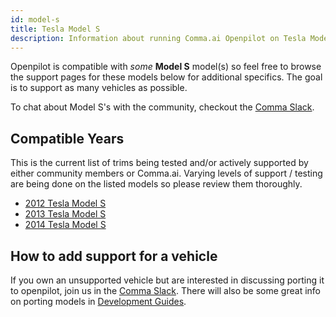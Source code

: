 ```yaml
---
id: model-s
title: Tesla Model S
description: Information about running Comma.ai Openpilot on Tesla Model S vehicles.
---
```


Openpilot is compatible with *some* **Model S** model(s) so feel free to browse the support pages for these models below for additional specifics.
The goal is to support as many vehicles as possible.

To chat about Model S's with the community, checkout the  [Comma Slack](https://slack.comma.ai).
## Compatible Years

This is the current list of trims being tested and/or actively supported by either community members or Comma.ai.
Varying levels of support / testing are being done on the listed models so please review them thoroughly.

* [2012 Tesla Model S](./tesla//2012-tesla-model-s.md)
* [2013 Tesla Model S](./tesla//2013-tesla-model-s.md)
* [2014 Tesla Model S](./tesla//2014-tesla-model-s.md)

## How to add support for a vehicle

If you own an unsupported vehicle but are interested in discussing porting it to openpilot, join us in the [Comma Slack](https://slack.comma.ai).
There will also be some great info on porting models in [Development Guides](../../development/guides/).

